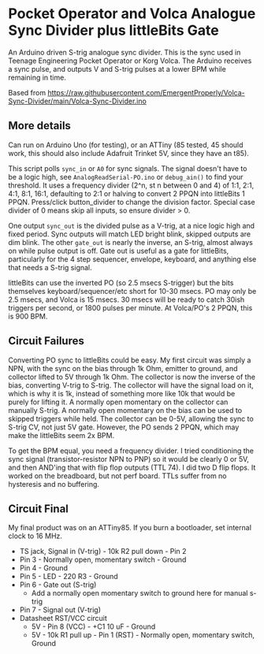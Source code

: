 # Pocket Operator and Volca Analogue Sync Divider plus littleBits Gate
An Arduino driven S-trig analogue sync divider.
This is the sync used in Teenage Engineering Pocket Operator or Korg Volca.
The Arduino receives a sync pulse, and outputs V and S-trig pulses at a lower 
BPM while remaining in time.

Based from 
https://raw.githubusercontent.com/EmergentProperly/Volca-Sync-Divider/main/Volca-Sync-Divider.ino

## More details
Can run on Arduino Uno (for testing), or an ATTiny (85 tested, 45 should work, 
this should also include Adafruit Trinket 5V, since they have an t85).

This script polls `sync_in` or `A0` for sync signals.
The signal doesn't have to be a logic high, see `AnalogReadSerial-PO.ino` or 
`debug_ain()` to find your threshold.
It uses a frequency divider (2^n, st n between 0 and 4) of 1:1, 2:1, 4:1, 8:1, 
16:1, defaulting to 2:1 or halving to convert 2 PPQN into littleBits 1 PPQN.
Press/click button_divider to change the division factor.
Special case divider of 0 means skip all inputs, so ensure divider > 0.

One output `sync_out` is the divided pulse as a V-trig, at a nice logic high and 
fixed period.
Sync outputs will match LED bright blink, skipped outputs are dim blink.
The other `gate_out` is nearly the inverse, an S-trig, almost always on while 
pulse output is off.
Gate out is useful as a gate for littleBits, particularly for the 4 step 
sequencer, envelope, keyboard, and anything else that needs a S-trig signal.

littleBits can use the inverted PO (so 2.5 msecs S-trigger) but the bits 
themselves keyboard/sequencer/etc short for 10-30 msecs.
PO may only be 2.5 msecs, and Volca is 15 msecs.
30 msecs will be ready to catch 30ish triggers per second, or 1800 pulses per 
minute.
At Volca/PO's 2 PPQN, this is 900 BPM.

## Circuit Failures
Converting PO sync to littleBits could be easy.
My first circuit was simply a NPN, with the sync on the bias through 1k Ohm, 
emitter to ground, and collector lifted to 5V through 1k Ohm.
The collector is now the inverse of the bias, converting V-trig to S-trig.
The collector will have the signal load on it, which is why it is 1k, instead of 
something more like 10k that would be purely for lifting it.
A normally open momentary on the collector can manually S-trig.
A normally open momentary on the bias can be used to skipped triggers while 
held.
The collector can be 0-5V, allowing the sync to S-trig CV, not just 5V gate.
However, the PO sends 2 PPQN, which may make the littleBits seem 2x BPM.

To get the BPM equal, you need a frequency divider.
I tried conditioning the sync signal (transistor-resistor NPN to PNP) so it 
would be clearly 0 or 5V, and then AND'ing that with flip flop outputs (TTL 74).
I did two D flip flops. It worked on the breadboard, but not perf board.
TTLs suffer from no hysteresis and no buffering.

## Circuit Final
My final product was on an ATTiny85.
If you burn a bootloader, set internal clock to 16 MHz.

* TS jack, Signal in (V-trig) - 10k R2 pull down - Pin 2
* Pin 3 - Normally open, momentary switch - Ground
* Pin 4 - Ground
* Pin 5 - LED - 220 R3 - Ground
* Pin 6 - Gate out (S-trig)
	* Add a normally open momentary switch to ground here for manual s-trig
* Pin 7 - Signal out (V-trig)
* Datasheet RST/VCC circuit
	* 5V - Pin 8 (VCC) - +C1 10 uF - Ground
	* 5V - 10k R1 pull up - Pin 1 (RST) - Normally open, momentary switch, Ground
